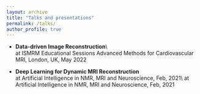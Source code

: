 ```yaml
---
layout: archive
title: "Talks and presentations"
permalink: /talks/
author_profile: true
---
```


- **Data-driven Image Reconstruction**\  
   at ISMRM Educational Sessions Advanced Methods for Cardiovascular MRI, London, UK, May 2022

- **Deep Learning for Dynamic MRI Reconstruction**\
   at Artificial Intelligence in NMR, MRI and Neuroscience, Feb, 2021\ 
   at Artificial Intelligence in NMR, MRI and Neuroscience, Feb, 2021
